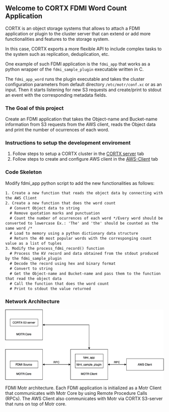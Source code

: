 ## Welcome to CORTX FDMI Word Count Application

CORTX is an object storage systems that allows to attach a FDMI application or plugin to the cluster server that can extend or add more functionalities and features to the storage system.

In this case, CORTX exports a more flexible API to include complex tasks to the system such as replication, deduplication, etc.
 
One example of such FDMI application is the `fdmi_app` that works as a python wrapper of the `fdmi_sample_plugin` executable written in C.

The `fdmi_app_word` runs the plugin executable and takes the cluster configuration parameters from default directory `/etc/motr/conf.xc` or as an input.
Then it starts listening for new S3 requests and create/print to stdout an event with the corresponding metadata fields. 

### The Goal of this project
Create an FDMI application that takes the Object-name and Bucket-name information from S3 requests from the AWS client, reads the Object data and print the number of ocurrences of each word.

### Instructions to setup the development enviroment

1. Follow steps to setup a CORTX cluster in the [CORTX server](https://lia54.github.io/cortx-fdmi-app/server) tab
2. Follow steps to create and configure AWS client in the [AWS-Client](https://lia54.github.io/cortx-fdmi-app/awscli) tab


### Code Skeleton
Modify fdmi_app python script to add the new functionalities as follows:

```
1. Create a new function that reads the object data by connecting with the AWS Client
2. Create a new function that does the word count
  # Convert Object data to string
  # Remove quotation marks and punctuation
  # Count the number of ocurrences of each word */Every word should be converted to lowercase Ex.: 'The' and 'the' should be counted as the same word /*
  # Load to memory using a python dictionary data structure
  # Return the 40 most popular words with the corresponging count value as a list of tuples
3. Modify the process_fdmi_record() function
  # Process the KV record and data obtained from the stdout produced by the fdmi_sample_plugin
  # Decode the record using hex and binary format
  # Convert to string
  # Get the Object-name and Bucket-name and pass them to the function that read the object data
  # Call the function that does the word count
  # Print to stdout the value returned 
```

### Network Architecture

![CORTX MOTR FDMI Architecture](./images/CORTX-Motr-fdmi.png)

FDMI Motr architecture. 
Each FDMI application is initialized as a Motr Client that communicates with Motr Core by using Remote Procedure Calls (RPCs). 
The AWS Client also communicates with Motr via CORTX S3-server that runs on top of Motr core. 
 


